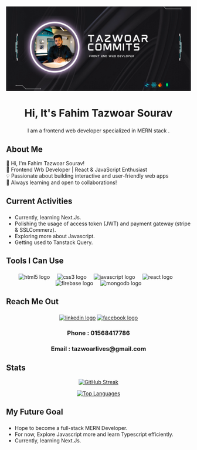 
![logo](https://github.com/TazwoarCommits/TazwoarCommits/blob/main/git-Banner.png)

###

<h1 align="center">Hi, It's  Fahim Tazwoar Sourav</h1>

###

<p align="center">I am a frontend web developer specialized in MERN stack .</p>

###

<h2>About Me</h2>

<p>👋 Hi, I'm Fahim Tazwoar Sourav!<br>
🚀 Frontend Wrb Developer | React & JavaScript Enthusiast<br>
💡 Passionate about building interactive and user-friendly web apps<br>
🌱 Always learning and open to collaborations!</p>

###


<h2 align="left">Current Activities</h2>


###

<ul align="left">
  <li>Currently, learning Next.Js.</li>
  <li>Polishing the usage of access token (JWT) and payment gateway (stripe & SSLCommerz).</li>
  <li>Exploring more about Javascript.</li>
  <li>Getting used to Tanstack Query.</li>
</ul>

###


<h2 align="left">Tools I Can Use</h2>


###

<div align="center">
  <img src="https://cdn.jsdelivr.net/gh/devicons/devicon/icons/html5/html5-original.svg" height="40" alt="html5 logo"  />
  <img width="12" />
  <img src="https://cdn.jsdelivr.net/gh/devicons/devicon/icons/css3/css3-original.svg" height="40" alt="css3 logo"  />
  <img width="12" />
  <img src="https://cdn.jsdelivr.net/gh/devicons/devicon/icons/javascript/javascript-original.svg" height="40" alt="javascript logo"  />
  <img width="12" />
  <img src="https://cdn.jsdelivr.net/gh/devicons/devicon/icons/react/react-original.svg" height="40" alt="react logo"  />
  <img width="12" />
  <img src="https://cdn.jsdelivr.net/gh/devicons/devicon/icons/firebase/firebase-plain.svg" height="40" alt="firebase logo"  />
  <img width="12" />
  <img src="https://cdn.jsdelivr.net/gh/devicons/devicon/icons/mongodb/mongodb-original.svg" height="40" alt="mongodb logo"  />
</div>


###


<h2 align="left">Reach Me Out</h2>


###

<div align="center">
  <a href="https://www.linkedin.com/in/fahim-tazwoar-475a4234a"><img src="https://raw.githubusercontent.com/maurodesouza/profile-readme-generator/master/src/assets/icons/social/linkedin/default.svg" width="52" height="40" alt="linkedin logo"  /></a>
  <a href="https://www.facebook.com/fahimtazwoar.sourav"><img src="https://raw.githubusercontent.com/maurodesouza/profile-readme-generator/master/src/assets/icons/social/facebook/default.svg" width="52" height="40" alt="facebook logo"  /></a>
  <h3>Phone : 01568417786</h3>
  <h3>Email : tazwoarlives@gmail.com</h3>
</div>

###

<h2 align="left">Stats</h2>

<p align="center">
  <a href="https://git.io/streak-stats">
    <img src="https://streak-stats.demolab.com/?user=TazwoarCommits" alt="GitHub Streak" />
  </a>
</p>


<p align="center">
  <a href="https://github.com/anuraghazra/github-readme-stats">
    <img src="https://github-readme-stats.vercel.app/api/top-langs/?username=TazwoarCommits&theme=dark&layout=donut" alt="Top Languages" />
  </a>
</p>


###

<h2 align="left">My Future Goal</h2>

###

<ul align="left">
  <li>Hope to become a full-stack MERN Developer.</li> 
  <li>For now, Explore Javascript more and learn Typescript efficiently.</li>
  <li>Currently, learning Next.Js.</li>
</ul>

###

<!---
TazwoarCommits/TazwoarCommits is a ✨ special ✨ repository because its `README.md` (this file) appears on your GitHub profile.
You can click the Preview link to take a look at your changes.
--->
